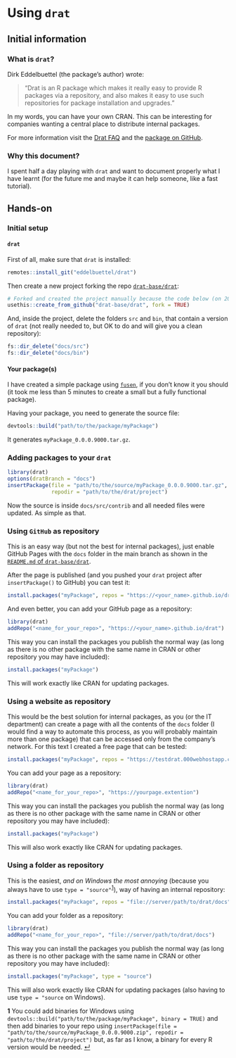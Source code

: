 
<!-- README.md is generated from README.Rmd. Please edit that file -->

# Using `drat`

## Initial information

### What is `drat`?

Dirk Eddelbuettel (the package’s author) wrote:

> “Drat is an R package which makes it really easy to provide R packages
> via a repository, and also makes it easy to use such repositories for
> package installation and upgrades.”

In my words, you can have your own CRAN. This can be interesting for
companies wanting a central place to distribute internal packages.

For more information visit the [Drat
FAQ](https://eddelbuettel.github.io/drat/vignettes/dratfaq/) and the
[package on GitHub](https://github.com/eddelbuettel/drat).

### Why this document?

I spent half a day playing with `drat` and want to document properly
what I have learnt (for the future me and maybe it can help someone,
like a fast tutorial).

## Hands-on

### Initial setup

#### `drat`

First of all, make sure that `drat` is installed:

``` r
remotes::install_git("eddelbuettel/drat")
```

Then create a new project forking the repo
[`drat-base/drat`](https://github.com/drat-base/drat):

``` r
# Forked and created the project manually because the code below (on 2021-12-16) was not really working
usethis::create_from_github("drat-base/drat", fork = TRUE)
```

And, inside the project, delete the folders `src` and `bin`, that
contain a version of `drat` (not really needed to, but OK to do and will
give you a clean repository):

``` r
fs::dir_delete("docs/src")
fs::dir_delete("docs/bin")
```

#### Your package(s)

I have created a simple package using
[`fusen`](https://thinkr-open.github.io/fusen/), if you don’t know it
you should (it took me less than 5 minutes to create a small but a fully
functional package).

Having your package, you need to generate the source file:

``` r
devtools::build("path/to/the/package/myPackage")
```

It generates `myPackage_0.0.0.9000.tar.gz`.

### Adding packages to your `drat`

``` r
library(drat)
options(dratBranch = "docs")
insertPackage(file = "path/to/the/source/myPackage_0.0.0.9000.tar.gz",
              repodir = "path/to/the/drat/project")
```

Now the source is inside `docs/src/contrib` and all needed files were
updated. As simple as that.

### Using `GitHub` as repository

This is an easy way (but not the best for internal packages), just
enable GitHub Pages with the `docs` folder in the main branch as shown
in the [`README.md` of
`drat-base/drat`](https://github.com/drat-base/drat).

After the page is published (and you pushed your `drat` project after
`insertPackage()` to GitHub) you can test it:

``` r
install.packages("myPackage", repos = "https://<your_name>.github.io/drat")
```

And even better, you can add your GitHub page as a repository:

``` r
library(drat)
addRepo("<name_for_your_repo>", "https://<your_name>.github.io/drat")
```

This way you can install the packages you publish the normal way (as
long as there is no other package with the same name in CRAN or other
repository you may have included):

``` r
install.packages("myPackage")
```

This will work exactly like CRAN for updating packages.

### Using a website as repository

This would be the best solution for internal packages, as you (or the IT
department) can create a page with all the contents of the `docs` folder
(I would find a way to automate this process, as you will probably
maintain more than one package) that can be accessed only from the
company’s network. For this text I created a free page that can be
tested:

``` r
install.packages("myPackage", repos = "https://testdrat.000webhostapp.com")
```

You can add your page as a repository:

``` r
library(drat)
addRepo("<name_for_your_repo>", "https://yourpage.extention")
```

This way you can install the packages you publish the normal way (as
long as there is no other package with the same name in CRAN or other
repository you may have included):

``` r
install.packages("myPackage")
```

This will also work exactly like CRAN for updating packages.

### Using a folder as repository

This is the easiest, *and on Windows the most annoying* (because you
always have to use `type = "source"`<sup id="a1">[1](#f1)</sup>), way of
having an internal repository:

``` r
install.packages("myPackage", repos = "file://server/path/to/drat/docs", type = "source")
```

You can add your folder as a repository:

``` r
library(drat)
addRepo("<name_for_your_repo>", "file://server/path/to/drat/docs")
```

This way you can install the packages you publish the normal way (as
long as there is no other package with the same name in CRAN or other
repository you may have included):

``` r
install.packages("myPackage", type = "source")
```

This will also work exactly like CRAN for updating packages (also having
to use `type = "source` on Windows).

<b id="f1">1</b> You could add binaries for Windows using
`devtools::build("path/to/the/package/myPackage", binary = TRUE)` and
then add binaries to your repo using
`insertPackage(file = "path/to/the/source/myPackage_0.0.0.9000.zip", repodir = "path/to/the/drat/project")`
but, as far as I know, a binary for every R version would be needed.
[↵](#a1)
